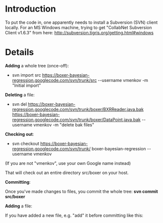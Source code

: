 # Introduction #

To put the code in, one apparently needs to install a Subversion (SVN) client locally.
For an MS Windows machine, trying to get "CollabNet Subversion Client v1.6.3"  from here: http://subversion.tigris.org/getting.html#windows

# Details #

**Adding** a whole tree (once-off):
  * svn import src  https://boxer-bayesian-regression.googlecode.com/svn/trunk/src  --username vmenkov   -m "Initial import"

**Deleting** a file:
  * svn del  https://boxer-bayesian-regression.googlecode.com/svn/trunk/boxer/BXRReader.java.bak  https://boxer-bayesian-regression.googlecode.com/svn/trunk/boxer/DataPoint.java.bak --username vmenkov -m "delete bak files"

**Checking out**:
  * svn checkout https://boxer-bayesian-regression.googlecode.com/svn/trunk/ boxer-bayesian-regression --username vmenkov

(If you are not "vmenkov", use your own Google name instead)

That will check out an entire directory src/boxer on your host.

**Committing**:

Once you've made changes to files, you commit the whole tree:
**svn commit src/boxer**

**Adding** a file:

If you have added a new file, e.g. "add" it before committing like this:
